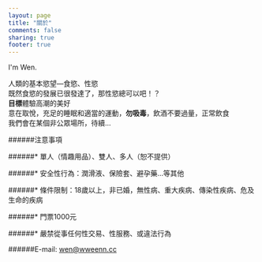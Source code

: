 ```yaml
---
layout: page
title: "關於"
comments: false
sharing: true
footer: true
---
```


I'm Wen.

人類的基本慾望—食慾、性慾  
既然食慾的發展已很發達了，那性慾總可以吧！？  
**目標**體驗高潮的美好  
意在取悅，充足的睡眠和適當的運動，**勿吸毒**，飲酒不要過量，正常飲食  
我們會在某個非公眾場所，待續...

######注意事項

######*	單人（情趣用品）、雙人、多人（恕不提供）  

######*	安全性行為：潤滑液、保險套、避孕藥…等其他

######* 條件限制：18歲以上，非已婚，無性病、重大疾病、傳染性疾病、危及生命的疾病  

######* 門票1000元

######* 嚴禁從事任何性交易、性服務、或違法行為

######E-mail: <wen@wweenn.cc> 

 